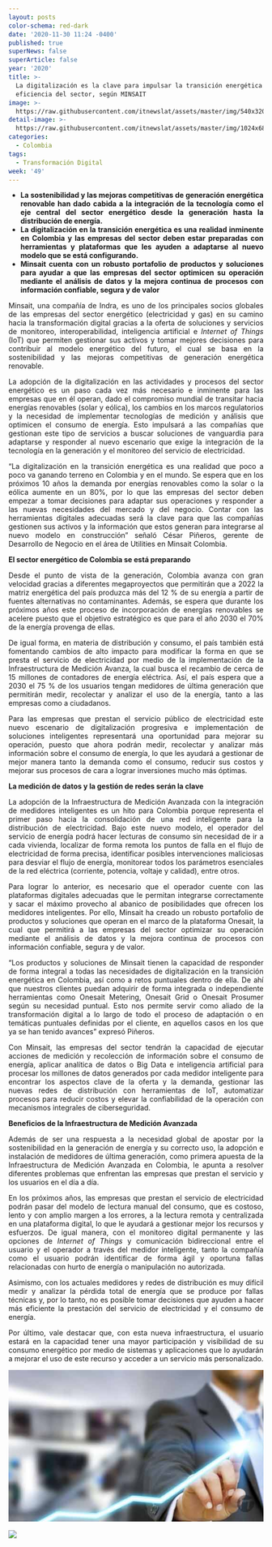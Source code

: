 ```yaml
---
layout: posts
color-schema: red-dark
date: '2020-11-30 11:24 -0400'
published: true
superNews: false
superArticle: false
year: '2020'
title: >-
  La digitalización es la clave para impulsar la transición energética y la
  eficiencia del sector, según MINSAIT
image: >-
  https://raw.githubusercontent.com/itnewslat/assets/master/img/540x320/Digitalizacion-empresa-p.jpg
detail-image: >-
  https://raw.githubusercontent.com/itnewslat/assets/master/img/1024x680/Digitalizacion-empresa-g.jpg
categories:
  - Colombia
tags:
  - Transformación Digital
week: '49'
---
```

<ul style="text-align: justify;">
	<li><strong>La sostenibilidad y las mejoras competitivas de generación energética renovable han dado cabida a la integración de la tecnología como el eje central del sector energético desde la generación hasta la distribución de energía.</strong></li>
	<li><strong>La digitalización en la transición energética es una realidad inminente en Colombia y las empresas del sector deben estar preparadas con herramientas y plataformas que les ayuden a adaptarse al nuevo modelo que se está configurando.</strong></li>
	<li><strong>Minsait cuenta con un robusto portafolio de productos y soluciones para ayudar a que las empresas del sector optimicen su operación mediante el análisis de datos y la mejora continua de procesos con información confiable, segura y de valor</strong></li>
</ul>
<p style="text-align: justify;">Minsait, una compañía de Indra, es uno de los principales socios globales de las empresas del sector energético (electricidad y gas) en su camino hacia la transformación digital gracias a la oferta de soluciones y servicios de monitoreo, interoperabilidad, inteligencia artificial e <em>Internet of Things </em>(IoT) que permiten gestionar sus activos y tomar mejores decisiones para contribuir al modelo energético del futuro, el cual se basa en la sostenibilidad y las mejoras competitivas de generación energética renovable.</p>
<p style="text-align: justify;">La adopción de la digitalización en las actividades y procesos del sector energético es un paso cada vez más necesario e inminente para las empresas que en él operan, dado el compromiso mundial de transitar hacia energías renovables (solar y eólica), los cambios en los marcos regulatorios y la necesidad de implementar tecnologías de medición y análisis que optimicen el consumo de energía. Esto impulsará a las compañías que gestionan este tipo de servicios a buscar soluciones de vanguardia para adaptarse y responder al nuevo escenario que exige la integración de la tecnología en la generación y el monitoreo del servicio de electricidad.</p>
<p style="text-align: justify;">“La digitalización en la transición energética es una realidad que poco a poco va ganando terreno en Colombia y en el mundo. Se espera que en los próximos 10 años la demanda por energías renovables como la solar o la eólica aumente en un 80%, por lo que las empresas del sector deben empezar a tomar decisiones para adaptar sus operaciones y responder a las nuevas necesidades del mercado y del negocio. Contar con las herramientas digitales adecuadas será la clave para que las compañías gestionen sus activos y la información que estos generan para integrarse al nuevo modelo en construcción” señaló César Piñeros, gerente de Desarrollo de Negocio en el área de Utilities en Minsait Colombia.</p>
<p style="text-align: justify;"><strong>El sector energético de Colombia se está preparando </strong></p>
<p style="text-align: justify;">Desde el punto de vista de la generación, Colombia avanza con gran velocidad gracias a diferentes megaproyectos que permitirán que a 2022 la matriz energética del país produzca más del 12 % de su energía a partir de fuentes alternativas no contaminantes. Además, se espera que durante los próximos años este proceso de incorporación de energías renovables se acelere puesto que el objetivo estratégico es que para el año 2030 el 70% de la energía provenga de ellas.</p>
<p style="text-align: justify;">De igual forma, en materia de distribución y consumo, el país también está fomentando cambios de alto impacto para modificar la forma en que se presta el servicio de electricidad por medio de la implementación de la Infraestructura de Medición Avanza, la cual busca el recambio de cerca de 15 millones de contadores de energía eléctrica. Así, el país espera que a 2030 el 75 % de los usuarios tengan medidores de última generación que permitirán medir, recolectar y analizar el uso de la energía, tanto a las empresas como a ciudadanos.</p>
<p style="text-align: justify;">Para las empresas que prestan el servicio público de electricidad este nuevo escenario de digitalización progresiva e implementación de soluciones inteligentes representará una oportunidad para mejorar su operación, puesto que ahora podrán medir, recolectar y analizar más información sobre el consumo de energía, lo que les ayudará a gestionar de mejor manera tanto la demanda como el consumo, reducir sus costos y mejorar sus procesos de cara a lograr inversiones mucho más óptimas.</p>
<p style="text-align: justify;"><strong>La medición de datos y la gestión de redes serán la clave</strong></p>
<p style="text-align: justify;">La adopción de la Infraestructura de Medición Avanzada con la integración de medidores inteligentes es un hito para Colombia porque representa el primer paso hacia la consolidación de una red inteligente para la distribución de electricidad. Bajo este nuevo modelo, el operador del servicio de energía podrá hacer lecturas de consumo sin necesidad de ir a cada vivienda, localizar de forma remota los puntos de falla en el flujo de electricidad de forma precisa, identificar posibles intervenciones maliciosas para desviar el flujo de energía, monitorear todos los parámetros esenciales de la red eléctrica (corriente, potencia, voltaje y calidad), entre otros.</p>
<p style="text-align: justify;">Para lograr lo anterior, es necesario que el operador cuente con las plataformas digitales adecuadas que le permitan integrarse correctamente y sacar el máximo provecho al abanico de posibilidades que ofrecen los medidores inteligentes. Por ello, Minsait ha creado un robusto portafolio de productos y soluciones que operan en el marco de la plataforma Onesait, la cual que permitirá a las empresas del sector optimizar su operación mediante el análisis de datos y la mejora continua de procesos con información confiable, segura y de valor.</p>
<p style="text-align: justify;">“Los productos y soluciones de Minsait tienen la capacidad de responder de forma integral a todas las necesidades de digitalización en la transición energética en Colombia, así como a retos puntuales dentro de ella. De ahí que nuestros clientes puedan adquirir de forma integrada o independiente herramientas como Onesait Metering, Onesait Grid o Onesait Prosumer según su necesidad puntual. Esto nos permite servir como aliado de la transformación digital a lo largo de todo el proceso de adaptación o en temáticas puntuales definidas por el cliente, en aquellos casos en los que ya se han tenido avances” expresó Piñeros.</p>
<p style="text-align: justify;">Con Minsait, las empresas del sector tendrán la capacidad de ejecutar acciones de medición y recolección de información sobre el consumo de energía, aplicar analítica de datos o Big Data e inteligencia artificial para procesar los millones de datos generados por cada medidor inteligente para encontrar los aspectos clave de la oferta y la demanda, gestionar las nuevas redes de distribución con herramientas de IoT, automatizar procesos para reducir costos y elevar la confiabilidad de la operación con mecanismos integrales de ciberseguridad.</p>
<p style="text-align: justify;"><strong>Beneficios de la Infraestructura de Medición Avanzada</strong></p>
<p style="text-align: justify;">Además de ser una respuesta a la necesidad global de apostar por la sostenibilidad en la generación de energía y su correcto uso, la adopción e instalación de medidores de última generación, como primera apuesta de la Infraestructura de Medición Avanzada en Colombia, le apunta a resolver diferentes problemas que enfrentan las empresas que prestan el servicio y los usuarios en el día a día.</p>
<p style="text-align: justify;">En los próximos años, las empresas que prestan el servicio de electricidad podrán pasar del modelo de lectura manual del consumo, que es costoso, lento y con amplio margen a los errores, a la lectura remota y centralizada en una plataforma digital, lo que le ayudará a gestionar mejor los recursos y esfuerzos. De igual manera, con el monitoreo digital permanente y las opciones de <em>Internet of Things</em> y comunicación bidireccional entre el usuario y el operador a través del medidor inteligente, tanto la compañía como el usuario podrán identificar de forma ágil y oportuna fallas relacionadas con hurto de energía o manipulación no autorizada.</p>
<p style="text-align: justify;">Asimismo, con los actuales medidores y redes de distribución es muy difícil medir y analizar la pérdida total de energía que se produce por fallas técnicas y, por lo tanto, no es posible tomar decisiones que ayuden a hacer más eficiente la prestación del servicio de electricidad y el consumo de energía.</p>
<p style="text-align: justify;">Por último, vale destacar que, con esta nueva infraestructura, el usuario estará en la capacidad tener una mayor participación y visibilidad de su consumo energético por medio de sistemas y aplicaciones que lo ayudarán a mejorar el uso de este recurso y acceder a un servicio más personalizado.</p>

![](https://raw.githubusercontent.com/itnewslat/assets/master/img/540x320/Digitalizacion-empresa-p.jpg)


<img src="https://tracker.metricool.com/c3po.jpg?hash=56f88a41e39ab42c063cc51676587a04"/>